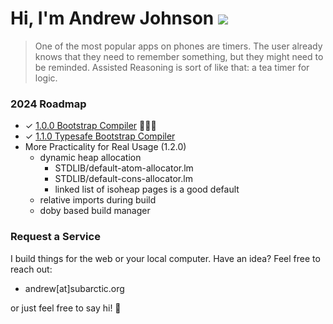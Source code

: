 # Hi, I'm Andrew Johnson ![](https://komarev.com/ghpvc/?username=andrew-johnson-4)

> One of the most popular apps on phones are timers. The user already knows that they need to remember something, but they might need to be reminded. Assisted Reasoning is sort of like that: a tea timer for logic.

### 2024 Roadmap

* ✓ [1.0.0 Bootstrap Compiler](https://github.com/andrew-johnson-4/-/releases/tag/1.0.0) 🥳🎉🎁
* ✓ [1.1.0 Typesafe Bootstrap Compiler](https://github.com/andrew-johnson-4/-/releases/tag/1.1.0)
* More Practicality for Real Usage (1.2.0)
  * dynamic heap allocation
    * STDLIB/default-atom-allocator.lm
    * STDLIB/default-cons-allocator.lm
    * linked list of isoheap pages is a good default
  * relative imports during build
  * doby based build manager

### Request a Service

I build things for the web or your local computer. Have an idea? Feel free to reach out:
* andrew[at]subarctic.org

or just feel free to say hi! 👋
